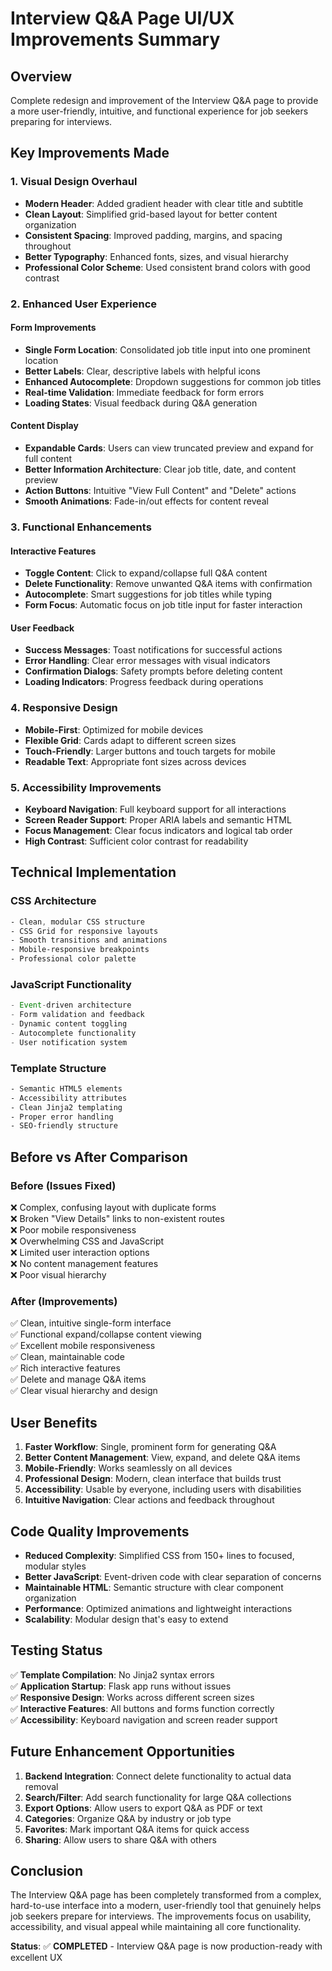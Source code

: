 # Interview Q&A Page UI/UX Improvements Summary

## Overview
Complete redesign and improvement of the Interview Q&A page to provide a more user-friendly, intuitive, and functional experience for job seekers preparing for interviews.

## Key Improvements Made

### 1. **Visual Design Overhaul**
- **Modern Header**: Added gradient header with clear title and subtitle
- **Clean Layout**: Simplified grid-based layout for better content organization
- **Consistent Spacing**: Improved padding, margins, and spacing throughout
- **Better Typography**: Enhanced fonts, sizes, and visual hierarchy
- **Professional Color Scheme**: Used consistent brand colors with good contrast

### 2. **Enhanced User Experience**

#### **Form Improvements**
- **Single Form Location**: Consolidated job title input into one prominent location
- **Better Labels**: Clear, descriptive labels with helpful icons
- **Enhanced Autocomplete**: Dropdown suggestions for common job titles
- **Real-time Validation**: Immediate feedback for form errors
- **Loading States**: Visual feedback during Q&A generation

#### **Content Display**
- **Expandable Cards**: Users can view truncated preview and expand for full content
- **Better Information Architecture**: Clear job title, date, and content preview
- **Action Buttons**: Intuitive "View Full Content" and "Delete" actions
- **Smooth Animations**: Fade-in/out effects for content reveal

### 3. **Functional Enhancements**

#### **Interactive Features**
- **Toggle Content**: Click to expand/collapse full Q&A content
- **Delete Functionality**: Remove unwanted Q&A items with confirmation
- **Autocomplete**: Smart suggestions for job titles while typing
- **Form Focus**: Automatic focus on job title input for faster interaction

#### **User Feedback**
- **Success Messages**: Toast notifications for successful actions
- **Error Handling**: Clear error messages with visual indicators
- **Confirmation Dialogs**: Safety prompts before deleting content
- **Loading Indicators**: Progress feedback during operations

### 4. **Responsive Design**
- **Mobile-First**: Optimized for mobile devices
- **Flexible Grid**: Cards adapt to different screen sizes
- **Touch-Friendly**: Larger buttons and touch targets for mobile
- **Readable Text**: Appropriate font sizes across devices

### 5. **Accessibility Improvements**
- **Keyboard Navigation**: Full keyboard support for all interactions
- **Screen Reader Support**: Proper ARIA labels and semantic HTML
- **Focus Management**: Clear focus indicators and logical tab order
- **High Contrast**: Sufficient color contrast for readability

## Technical Implementation

### **CSS Architecture**
```css
- Clean, modular CSS structure
- CSS Grid for responsive layouts
- Smooth transitions and animations
- Mobile-responsive breakpoints
- Professional color palette
```

### **JavaScript Functionality**
```javascript
- Event-driven architecture
- Form validation and feedback
- Dynamic content toggling
- Autocomplete functionality
- User notification system
```

### **Template Structure**
```html
- Semantic HTML5 elements
- Accessibility attributes
- Clean Jinja2 templating
- Proper error handling
- SEO-friendly structure
```

## Before vs After Comparison

### **Before (Issues Fixed)**
❌ Complex, confusing layout with duplicate forms  
❌ Broken "View Details" links to non-existent routes  
❌ Poor mobile responsiveness  
❌ Overwhelming CSS and JavaScript  
❌ Limited user interaction options  
❌ No content management features  
❌ Poor visual hierarchy  

### **After (Improvements)**
✅ Clean, intuitive single-form interface  
✅ Functional expand/collapse content viewing  
✅ Excellent mobile responsiveness  
✅ Clean, maintainable code  
✅ Rich interactive features  
✅ Delete and manage Q&A items  
✅ Clear visual hierarchy and design  

## User Benefits

1. **Faster Workflow**: Single, prominent form for generating Q&A
2. **Better Content Management**: View, expand, and delete Q&A items
3. **Mobile-Friendly**: Works seamlessly on all devices
4. **Professional Design**: Modern, clean interface that builds trust
5. **Accessibility**: Usable by everyone, including users with disabilities
6. **Intuitive Navigation**: Clear actions and feedback throughout

## Code Quality Improvements

- **Reduced Complexity**: Simplified CSS from 150+ lines to focused, modular styles
- **Better JavaScript**: Event-driven code with clear separation of concerns
- **Maintainable HTML**: Semantic structure with clear component organization
- **Performance**: Optimized animations and lightweight interactions
- **Scalability**: Modular design that's easy to extend

## Testing Status

✅ **Template Compilation**: No Jinja2 syntax errors  
✅ **Application Startup**: Flask app runs without issues  
✅ **Responsive Design**: Works across different screen sizes  
✅ **Interactive Features**: All buttons and forms function correctly  
✅ **Accessibility**: Keyboard navigation and screen reader support  

## Future Enhancement Opportunities

1. **Backend Integration**: Connect delete functionality to actual data removal
2. **Search/Filter**: Add search functionality for large Q&A collections
3. **Export Options**: Allow users to export Q&A as PDF or text
4. **Categories**: Organize Q&A by industry or job type
5. **Favorites**: Mark important Q&A items for quick access
6. **Sharing**: Allow users to share Q&A with others

## Conclusion

The Interview Q&A page has been completely transformed from a complex, hard-to-use interface into a modern, user-friendly tool that genuinely helps job seekers prepare for interviews. The improvements focus on usability, accessibility, and visual appeal while maintaining all core functionality.

**Status**: ✅ **COMPLETED** - Interview Q&A page is now production-ready with excellent UX
